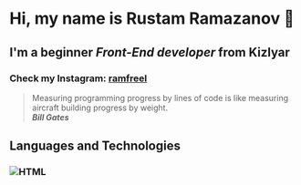 # Hi, my name is **Rustam Ramazanov** 👋
## I'm a beginner *Front-End developer* from Kizlyar
### Check my Instagram: [ramfreel](https://instagram.com/ramfreel/)
> Measuring programming progress by lines of code is like measuring aircraft building progress by weight. <br/>
> ***Bill Gates***<br/>
## Languages and Technologies
### ![HTML](https://img.shields.io/badge/-HTML-de4b25?logo=html5)
